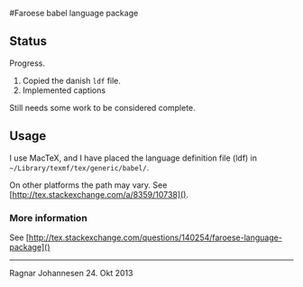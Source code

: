 #Faroese babel language package

## Status
Progress.

1. Copied the danish `ldf` file.
2. Implemented captions 

Still needs some work to be considered complete. 


## Usage
I use MacTeX, and I have placed the language definition file (ldf) in `~/Library/texmf/tex/generic/babel/`.

On other platforms the path may vary. See [http://tex.stackexchange.com/a/8359/10738](). 


### More information
See [http://tex.stackexchange.com/questions/140254/faroese-language-package]()





---
Ragnar Johannesen 24. Okt 2013
